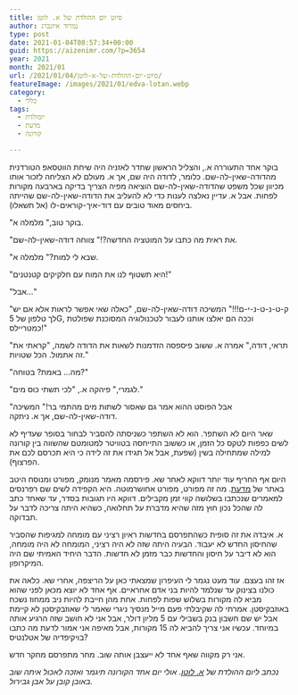 ```yaml
---
title: סיוט יום ההולדת של א. לוטן
author: נמרוד איזנברג
type: post
date: 2021-01-04T08:57:34+00:00
guid: https://aizenimr.com/?p=3654
year: 2021
month: 2021/01
url: /2021/01/04/סיוט-יום-ההולדת-של-א-לוטן/
featureImage: /images/2021/01/edva-lotan.webp
category:
  - כללי
tags:
  - יומולדת
  - מדעת
  - קורונה

---
```

בוקר אחד התעוררה א., והצליל הראשון שחדר לאזניה היה שיחת הווטסאפ הטורדנית מהדודה-שאין-לה-שם. כלומר, לדודה היה שם, אך א. מעולם לא הצליחה לזכור אותו מכיוון שכל משפט שהדודה-שאין-לה-שם הוציאה מפיה הצריך בדיקה בארבעה מקורות לפחות. אבל א. עדיין נאלצה לענות כדי לא להעליב את הדודה-שאין-לה-שם שהייתה ביחסים מאוד טובים עם דוד-איך-קוראים-לו (אל תשאלו).

"בוקר טוב," מלמלה א.

"את ראית מה כתבו על המוטציה החדשה?!" צווחה דודה-שאין-לה-שם.

"שבא לי למות?" מלמלה א.

"היא תשטוף לנו את המוח עם חלקיקים קטנטנים!"

"אבל..."

"ק-ט-נ-ט-נ-י-ם!!!" המשיכה דודה-שאין-לה-שם, "כאלה שאי אפשר לראות אלא אם יש לך טלפון של 5G, וככה הם יאלצו אותנו לעבור לטכנולוגיה המסוכנת שפולטת כמטריילס!"

"תראי, דודה," אמרה א. ששוב פיספסה הזדמנות לשאות את הדודה לשמה, "קראתי את זה אתמול. הכל שטויות."

"מה... באמת? בטוחה?"

"לגמרי," פיהקה א., "לכי תשתי כוס מים."

"אבל הפוסט ההוא אמר גם שאסור לשתות מים מהתמי בר!" המשיכה דודה-שאין-לה-שם, אך א. ניתקה.

שאר היום לא השתפר. הוא לא השתפר כשניסתה להסביר לבחור בסופר שעדיף לא לשים כפפות לטקס כל הזמן, או כששוב התייחסה בטוויטר למטומטם שהשווה בין קורונה למילה שמתחילה בשין (שפעת, אבל אל תגידו את זה לידה כי היא תכרסם לכם את הפרצוף).

היום אף החריף עוד יותר דווקא לאחר שא. פירסמה מאמר מנומק, מפורט ומנוסח היטב באתר של [מדעת][1]. מה זה מפורט, מפורט אחושרמוטה. היא הקפידה לשים שם רפרנסים למאמרים שנכתבו בשלושה קווי זמן מקבילים. דווקא היו תגובות בסדר, עד שאחד כתב לה שהכל נכון חוץ מזה שהיא מדברת על תחלואה, כשהיא היתה צריכה לדבר על תבדוקה.

א. איבדה את זה סופית כשהתפרסם בחדשות ראיון רציני עם מומחה למגיפות שהסביר שהחיסון החדש לא יעבוד. הבעיה היתה שזה לא היה רציני, המומחה לא היה מומחה, הוא לא דיבר על חיסון והחדשות כבר מזמן לא חדשות. הדבר היחיד האמיתי שם היה המיקרופון.

אז זהו בעצם. עוד מעט נגמר לי העיפרון שמצאתי כאן על הריצפה, אחרי שא. כלאה את כולנו בצינוק עד שנלמד להיות בני אדם אחראיים. אף אחד לא יוצא מכאן לפני שהוא מביא לה מקורות בשלוש שפות לפחות. אחת מהן חייבת להיות ניב ממחוז נשכח באוזבקיסטן. אמרתי לה שקיבלתי פעם מייל מנסיך ניגרי שאמר לי שאוזבקיסטן לא קיימת אבל יש שם חשבון בנק בשבילי עם 5 מליון דולר, אבל אני לא חושב שזה הרגיע אותה במיוחד. עכשיו אני צריך להביא לה 15 מקורות, אבל מאיפה אני אמור לדעת מה כתבו בויקיפדיה של אטלנטיס?

אני רק מקווה שאף אחד לא ייעצבן אותה שוב. מחר מתפרסם מחקר חדש.

_נכתב ליום ההולדת של [א. לוטן][2]. אולי יום אחד הקורונה תיגמר ואזכה לאכול איתה שוב באובן קובן על אבן גבירול._

 [1]: https://www.midaat.org.il/
 [2]: https://www.edvalotan.net/